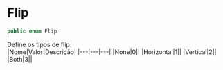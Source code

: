 # Flip
```csharp
public enum Flip
```
Define os tipos de flip.<br />
|Nome|Valor|Descrição|
|---|---|---|
|None|0||
|Horizontal|1||
|Vertical|2||
|Both|3||

